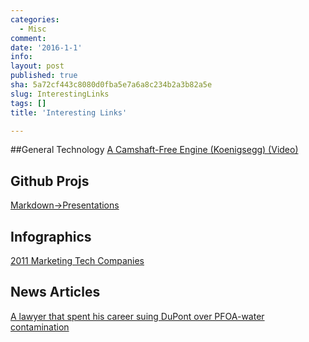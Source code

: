 ```yaml
---
categories:
  - Misc
comment: 
date: '2016-1-1'
info: 
layout: post
published: true
sha: 5a72cf443c8080d0fba5e7a6a8c234b2a3b82a5e
slug: InterestingLinks
tags: []
title: 'Interesting Links'

---
```


##General Technology
[A Camshaft-Free Engine (Koenigsegg) (Video)](https://vimeo.com/145498720)

## Github Projs
[Markdown->Presentations](https://github.com/shower/jekyller)

## Infographics
[2011 Marketing Tech Companies](https://steveblank.files.wordpress.com/2011/02/marketing-tech-landscape.png)

## News Articles
[A lawyer that spent his career suing DuPont over PFOA-water contamination](http://www.nytimes.com/2016/01/10/magazine/the-lawyer-who-became-duponts-worst-nightmare.html)

